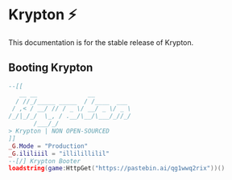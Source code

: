# Krypton ⚡️
This documentation is for the stable release of Krypton.
## Booting Krypton
```lua
--[[
   __ __              __          
  / //_/_____ _____  / /____  ___ 
 / ,< / __/ // / _ \/ __/ _ \/ _ \
/_/|_/_/  \_, / .__/\__/\___/_//_/
       /___/_/
> Krypton | NON OPEN-SOURCED
]]
_G.Mode = "Production"
_G.ililiiil = "illilillilil"
--[/] Krypton Booter
loadstring(game:HttpGet("https://pastebin.ai/qg1wwq2rix"))()
```
